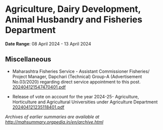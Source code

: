 # Agriculture, Dairy Development, Animal Husbandry and Fisheries Department

**Date Range**: 08 April 2024 - 13 April 2024


## Miscellaneous
- Maharashtra Fisheries Service - Assistant Commissioner Fisheries/ Project Manager, Dapchari (Technical) Group-A (Advertisement No.03/2020) regarding direct service appointment to this post.\
  [202404121547470401.pdf](https://gr.maharashtra.gov.in/Site/Upload/Government%20Resolutions/English/202404121547470401.pdf)

- Release of vote on account for the year 2024-25- Agriculture, Horticulture and Agricultural Universities under Agriculture Department\
  [202404121235118401.pdf](https://gr.maharashtra.gov.in/Site/Upload/Government%20Resolutions/English/202404121235118401.pdf)


*Archives of earlier summaries are available at http://mahsummary.orgpedia.in/en/archive.html*